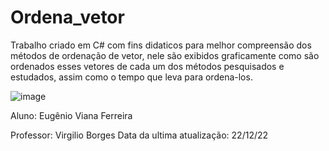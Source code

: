 # Ordena_vetor
Trabalho criado em C# com fins didaticos para melhor compreensão dos métodos de ordenação de vetor, nele são exibidos graficamente como são ordenados esses vetores de cada um dos métodos pesquisados e estudados,
assim como o tempo que leva para ordena-los.

![image](https://github.com/user-attachments/assets/47a5d1e8-89a5-445b-8832-75be5612421c)

Aluno: Eugênio Viana Ferreira 

Professor: Virgilio Borges 
Data da ultima atualização: 22/12/22
